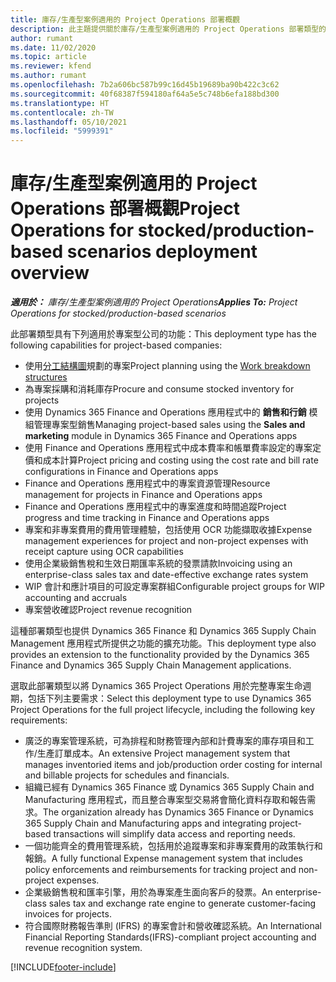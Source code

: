 ```yaml
---
title: 庫存/生產型案例適用的 Project Operations 部署概觀
description: 此主題提供關於庫存/生產型案例適用的 Project Operations 部署類型的資訊。
author: rumant
ms.date: 11/02/2020
ms.topic: article
ms.reviewer: kfend
ms.author: rumant
ms.openlocfilehash: 7b2a606bc587b99c16d45b19689ba90b422c3c62
ms.sourcegitcommit: 40f68387f594180af64a5e5c748b6efa188bd300
ms.translationtype: HT
ms.contentlocale: zh-TW
ms.lasthandoff: 05/10/2021
ms.locfileid: "5999391"
---
```

# <a name="project-operations-for-stockedproduction-based-scenarios-deployment-overview"></a><span data-ttu-id="07d0c-103">庫存/生產型案例適用的 Project Operations 部署概觀</span><span class="sxs-lookup"><span data-stu-id="07d0c-103">Project Operations for stocked/production-based scenarios deployment overview</span></span>

<span data-ttu-id="07d0c-104">_**適用於：** 庫存/生產型案例適用的 Project Operations_</span><span class="sxs-lookup"><span data-stu-id="07d0c-104">_**Applies To:** Project Operations for stocked/production-based scenarios_</span></span>


<span data-ttu-id="07d0c-105">此部署類型具有下列適用於專案型公司的功能：</span><span class="sxs-lookup"><span data-stu-id="07d0c-105">This deployment type has the following capabilities for project-based companies:</span></span>

- <span data-ttu-id="07d0c-106">使用[分工結構圖](work-breakdown-structures.md)規劃的專案</span><span class="sxs-lookup"><span data-stu-id="07d0c-106">Project planning using the [Work breakdown structures](work-breakdown-structures.md)</span></span>
- <span data-ttu-id="07d0c-107">為專案採購和消耗庫存</span><span class="sxs-lookup"><span data-stu-id="07d0c-107">Procure and consume stocked inventory for projects</span></span>
- <span data-ttu-id="07d0c-108">使用 Dynamics 365 Finance and Operations 應用程式中的 **銷售和行銷** 模組管理專案型銷售</span><span class="sxs-lookup"><span data-stu-id="07d0c-108">Managing project-based sales using the **Sales and marketing** module in Dynamics 365 Finance and Operations apps</span></span>
- <span data-ttu-id="07d0c-109">使用 Finance and Operations 應用程式中成本費率和帳單費率設定的專案定價和成本計算</span><span class="sxs-lookup"><span data-stu-id="07d0c-109">Project pricing and costing using the cost rate and bill rate configurations in Finance and Operations apps</span></span>
- <span data-ttu-id="07d0c-110">Finance and Operations 應用程式中的專案資源管理</span><span class="sxs-lookup"><span data-stu-id="07d0c-110">Resource management for projects in Finance and Operations apps</span></span>
- <span data-ttu-id="07d0c-111">Finance and Operations 應用程式中的專案進度和時間追蹤</span><span class="sxs-lookup"><span data-stu-id="07d0c-111">Project progress and time tracking in Finance and Operations apps</span></span>
- <span data-ttu-id="07d0c-112">專案和非專案費用的費用管理體驗，包括使用 OCR 功能擷取收據</span><span class="sxs-lookup"><span data-stu-id="07d0c-112">Expense management experiences for project and non-project expenses with receipt capture using OCR capabilities</span></span>
- <span data-ttu-id="07d0c-113">使用企業級銷售稅和生效日期匯率系統的發票請款</span><span class="sxs-lookup"><span data-stu-id="07d0c-113">Invoicing using an enterprise-class sales tax and date-effective exchange rates system</span></span>
- <span data-ttu-id="07d0c-114">WIP 會計和應計項目的可設定專案群組</span><span class="sxs-lookup"><span data-stu-id="07d0c-114">Configurable project groups for WIP accounting and accruals</span></span>
- <span data-ttu-id="07d0c-115">專案營收確認</span><span class="sxs-lookup"><span data-stu-id="07d0c-115">Project revenue recognition</span></span>

<span data-ttu-id="07d0c-116">這種部署類型也提供 Dynamics 365 Finance 和 Dynamics 365 Supply Chain Management 應用程式所提供之功能的擴充功能。</span><span class="sxs-lookup"><span data-stu-id="07d0c-116">This deployment type also provides an extension to the functionality provided by the Dynamics 365 Finance and Dynamics 365 Supply Chain Management applications.</span></span>

<span data-ttu-id="07d0c-117">選取此部署類型以將 Dynamics 365 Project Operations 用於完整專案生命週期，包括下列主要需求：</span><span class="sxs-lookup"><span data-stu-id="07d0c-117">Select this deployment type to use Dynamics 365 Project Operations for the full project lifecycle, including the following key requirements:</span></span>

- <span data-ttu-id="07d0c-118">廣泛的專案管理系統，可為排程和財務管理內部和計費專案的庫存項目和工作/生產訂單成本。</span><span class="sxs-lookup"><span data-stu-id="07d0c-118">An extensive Project management system that manages inventoried items and job/production order costing for internal and billable projects for schedules and financials.</span></span>
- <span data-ttu-id="07d0c-119">組織已經有 Dynamics 365 Finance 或 Dynamics 365 Supply Chain and Manufacturing 應用程式，而且整合專案型交易將會簡化資料存取和報告需求。</span><span class="sxs-lookup"><span data-stu-id="07d0c-119">The organization already has Dynamics 365 Finance or Dynamics 365 Supply Chain and Manufacturing apps and integrating project-based transactions will simplify data access and reporting needs.</span></span>
- <span data-ttu-id="07d0c-120">一個功能齊全的費用管理系統，包括用於追蹤專案和非專案費用的政策執行和報銷。</span><span class="sxs-lookup"><span data-stu-id="07d0c-120">A fully functional Expense management system that includes policy enforcements and reimbursements for tracking project and non-project expenses.</span></span>
- <span data-ttu-id="07d0c-121">企業級銷售稅和匯率引擎，用於為專案產生面向客戶的發票。</span><span class="sxs-lookup"><span data-stu-id="07d0c-121">An enterprise-class sales tax and exchange rate engine to generate customer-facing invoices for projects.</span></span>
- <span data-ttu-id="07d0c-122">符合國際財務報告準則 (IFRS) 的專案會計和營收確認系統。</span><span class="sxs-lookup"><span data-stu-id="07d0c-122">An International Financial Reporting Standards(IFRS)-compliant project accounting and revenue recognition system.</span></span>



[!INCLUDE[footer-include](../includes/footer-banner.md)]